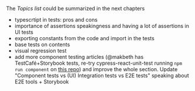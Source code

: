 The _Topics list_ could be summarized in the next chapters

- typescrtipt in tests: pros and cons
- importance of assertions speakingness and having a lot of assertions in UI tests
- exporting constants from the code and import in the tests
- base tests on contents
- visual regression test
- add more component testing articles (@makbeth has TestCafé+Storybook tests, re-try cypress-react-unit-test running `npm run component` on [this repo](https://github.com/cypress-io/cypress-example-todomvc-redux)) and improve the whole section. Update "Component tests vs (UI) Integration tests vs E2E tests" speaking about E2E tools + Storybook

